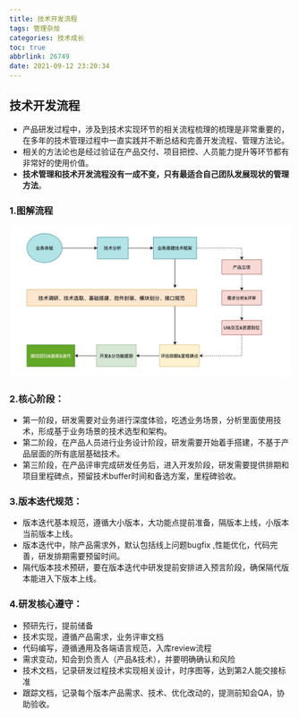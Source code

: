 ```yaml
---
title: 技术开发流程
tags: 管理杂烩
categories: 技术成长
toc: true
abbrlink: 26749
date: 2021-09-12 23:20:34
---
```



## 技术开发流程

- 产品研发过程中，涉及到技术实现环节的相关流程梳理的梳理是非常重要的，在多年的技术管理过程中一直实践并不断总结和完善开发流程、管理方法论。
- 相关的方法论也是经过验证在产品交付、项目把控、人员能力提升等环节都有非常好的使用价值。
- **技术管理和技术开发流程没有一成不变，只有最适合自己团队发展现状的管理方法**。

### 1.图解流程

![](https://raw.githubusercontent.com/zhulg/allpic/master/jishu.jpg)


### 2.核心阶段：
- 第一阶段，研发需要对业务进行深度体验，吃透业务场景，分析里面使用技术，形成基于业务场景的技术选型和架构。
- 第二阶段，在产品人员进行业务设计阶段，研发需要开始着手搭建，不基于产品层面的所有底层基础技术。
- 第三阶段，在产品评审完成研发任务后，进入开发阶段，研发需要提供排期和项目里程碑点，预留技术buffer时间和备选方案，里程碑验收。

### 3.版本迭代规范：
- 版本迭代基本规范，遵循大小版本，大功能点提前准备，隔版本上线，小版本当前版本上线。
- 版本迭代中，除产品需求外，默认包括线上问题bugfix ,性能优化，代码完善，研发排期需要预留时间。
- 隔代版本技术预研，要在版本迭代中研发提前安排进入预言阶段，确保隔代版本能进入下版本上线。

### 4.研发核心遵守：
 - 预研先行，提前储备
 - 技术实现，遵循产品需求，业务评审文档
 - 代码编写，遵循通用及各端语言规范，入库review流程
 - 需求变动，知会到负责人（产品&技术），并要明确确认和风险
 - 技术文档，记录研发过程技术实现相关设计，时序图等，达到第2人能交接标准
 - 跟踪文档，记录每个版本产品需求、技术、优化改动的，提测前知会QA，协助验收。